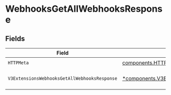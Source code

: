 # WebhooksGetAllWebhooksResponse


## Fields

| Field                                                                                                                           | Type                                                                                                                            | Required                                                                                                                        | Description                                                                                                                     |
| ------------------------------------------------------------------------------------------------------------------------------- | ------------------------------------------------------------------------------------------------------------------------------- | ------------------------------------------------------------------------------------------------------------------------------- | ------------------------------------------------------------------------------------------------------------------------------- |
| `HTTPMeta`                                                                                                                      | [components.HTTPMetadata](../../models/components/httpmetadata.md)                                                              | :heavy_check_mark:                                                                                                              | N/A                                                                                                                             |
| `V3ExtensionsWebhooksGetAllWebhooksResponse`                                                                                    | [*components.V3ExtensionsWebhooksGetAllWebhooksResponse](../../models/components/v3extensionswebhooksgetallwebhooksresponse.md) | :heavy_minus_sign:                                                                                                              | The request has succeeded.                                                                                                      |